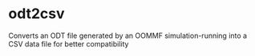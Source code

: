 # odt2csv
Converts an ODT file generated by an OOMMF simulation-running into a CSV data file for better compatibility
